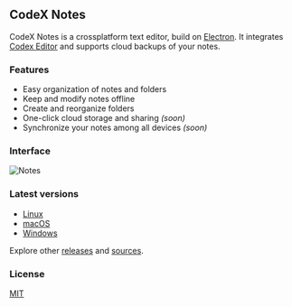 ## CodeX Notes

CodeX Notes is a crossplatform text editor, build on [Electron](https://github.com/atom/electron). It integrates [Codex Editor](https://github.com/codex-team/editor) and supports cloud backups of your notes.

### Features

* Easy organization of notes and folders
* Keep and modify notes offline
* Create and reorganize folders
* One-click cloud storage and sharing *(soon)*
* Synchronize your notes among all devices *(soon)*

### Interface

![Notes](https://capella.ifmo.su/56141a85-19d0-48bc-aa8b-dde33a562826)

### Latest versions

* [Linux](https://github.com/codex-team/codex.notes/releases/download/v1.0/codex.notes_1.0.0_amd64.deb)
* [macOS](https://github.com/codex-team/codex.notes/releases/download/v1.0/codex.notes_1.0.0_darwin.dmg)
* [Windows](https://github.com/codex-team/codex.notes/releases/download/v1.0/codex.notes_1.0.0_win32-x64.zip)

Explore other [releases](https://github.com/codex-team/codex.notes/releases) and [sources](https://github.com/codex-team/codex.notes/archive/v1.0.zip).

### License

[MIT](https://github.com/codex-team/codex.notes/blob/master/LICENSE)
